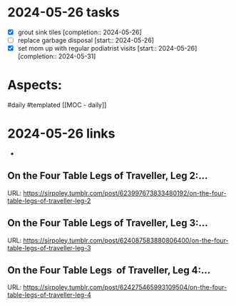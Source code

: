 
# 2024-05-26 tasks

- [x] grout sink tiles  [completion:: 2024-05-26]
- [ ] replace garbage disposal  [start:: 2024-05-26]
- [x] set mom up with regular podiatrist visits  [start:: 2024-05-26]  [completion:: 2024-05-31]

# Aspects:
#daily #templated
[[MOC - daily]]

# 2024-05-26 links
- 


## On the Four Table Legs of Traveller, Leg 2:...
URL: https://sirpoley.tumblr.com/post/623997673833480192/on-the-four-table-legs-of-traveller-leg-2
## On the Four Table Legs of Traveller, Leg 3:...
URL: https://sirpoley.tumblr.com/post/624087583880806400/on-the-four-table-legs-of-traveller-leg-3
## On the Four Table Legs  of Traveller, Leg 4:...
URL: https://sirpoley.tumblr.com/post/624275465993109504/on-the-four-table-legs-of-traveller-leg-4

